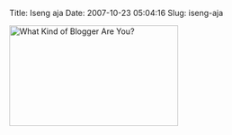 Title: Iseng aja
Date: 2007-10-23 05:04:16
Slug: iseng-aja

<a href="http://quiz.blogactionday.org">
<img src="http://quiz.blogactionday.org/images/purist-expert-socialite.gif"
width="300" height="180" alt="What Kind of Blogger Are You?"  border="0" />
</a>